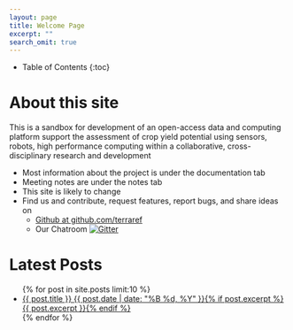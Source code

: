 ```yaml
---
layout: page
title: Welcome Page
excerpt: ""
search_omit: true
---
```


* Table of Contents
{:toc}

# About this site

This is a sandbox for development of an open-access data and computing platform support the assessment of crop yield potential using sensors, robots, high performance computing within a collaborative, cross-disciplinary research and development

* Most information about the project is under the documentation tab
* Meeting notes are under the notes tab
* This site is likely to change
* Find us and contribute, request features, report bugs, and share ideas on
  * [Github at github.com/terraref](https://github.com/terraref)
  * Our Chatroom [![Gitter](https://badges.gitter.im/Join%20Chat.svg)](https://gitter.im/terraref/reference-data?utm_source=badge&utm_medium=badge&utm_campaign=pr-badge&utm_content=badge)

# Latest Posts

<ul class="post-list">
{% for post in site.posts limit:10 %} 
  <li><article><a href="{{ site.url }}{{ post.url }}">{{ post.title }} <span class="entry-date"><time datetime="{{ post.date | date_to_xmlschema }}">{{ post.date | date: "%B %d, %Y" }}</time></span>{% if post.excerpt %} <span class="excerpt">{{ post.excerpt }}</span>{% endif %}</a></article></li>
{% endfor %}
</ul>